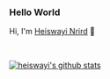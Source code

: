 ### Hello World
Hi, I'm [Heiswayi Nrird](https://heiswayi.nrird.com/) 👋

<br />

[![heiswayi's github stats](https://github-readme-stats.vercel.app/api?username=heiswayi&show_icons=true)](https://github.com/heiswayi)
